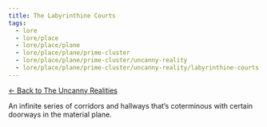 ```yaml
---
title: The Labyrinthine Courts
tags:
  - lore
  - lore/place
  - lore/place/plane
  - lore/place/plane/prime-cluster
  - lore/place/plane/prime-cluster/uncanny-reality
  - lore/place/plane/prime-cluster/uncanny-reality/labyrinthine-courts
---
```


[<- Back to The Uncanny Realities](index.md)

An infinite series of corridors and hallways that’s coterminous with certain doorways in the material plane.
